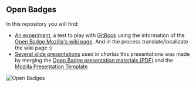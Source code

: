## Open Badges
In this repository you will find:
* [An experiment](http://alvarmaciel.github.io/OpenBadges/), a test to play with [GitBook](http://www.gitbook.io/ "GitBook") using the information of the [Open Badge Mozilla's wiki page](https://wiki.mozilla.org/Badges).
And in the process translate/localizate the wiki page :)
* [Several slide presentations](presentations) used in *charlas* this presentations was made by merging the [Open Badge presentation materials (PDF)](https://wiki.mozilla.org/images/8/84/Open_Badges_Presentation_-_General.pdf) and the [Mozilla Presentation Template](https://github.com/codepo8/mozilla-presentation-templates)

![Open Badges](http://openbadges.org/wp-content/themes/openbadges2/media/images/content-background.png "Open Badges")

